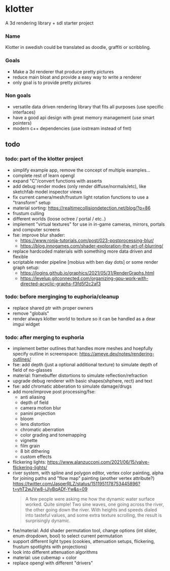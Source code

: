 # klotter

A 3d rendering library + sdl starter project

### Name

Klotter in swedish could be translated as doodle, graffiti or scribbling.

### Goals

- Make a 3d renderer that produce pretty pictures
- reduce main bloat and provide a easy way to write a renderer
- only goal is to provide pretty pictures

### Non goals

- versatile data driven rendering library that fits all purposes (use specific interfaces)
- have a good api design with great memory management (use smart pointers)
- modern c++ dependencies (use iostream instead of fmt)

## todo

### todo: part of the klotter project
- simplify example app, remove the concept of multiple examples...
- complete rest of learn opengl
- expand "C"/convert functions with asserts
- add debug render modes (only render diffuse/normals/etc), like sketchfab model inspector views
- fix current camera/mesh/frustum light rotation functions to use a "transform" setup
- material sorting: https://realtimecollisiondetection.net/blog/?p=86
- frustum culling
- different worlds (loose octree / portal / etc..)
- implement "virtual textures" for use in in-game cameras, mirrors, portals and computer screens
- fse: improve blur shader:
  - https://www.ronja-tutorials.com/post/023-postprocessing-blur/
  - https://blog.innogames.com/shader-exploration-the-art-of-blurring/
- replace hardcoded materials with something more data driven and flexible
- scriptable render pipeline [mobius with ben day dots]
  or some render graph setup:
  - https://logins.github.io/graphics/2021/05/31/RenderGraphs.html
  - https://levelup.gitconnected.com/organizing-gpu-work-with-directed-acyclic-graphs-f3fd5f2c2af3


### todo: before merginging to euphoria/cleanup
- replace shared ptr with proper owners
- remove "globals"
- render always klotter world to texture so it can be handled as a  dear imgui widget

### todo: after merging to euphoria
- implement better outlines that handles more meshes and hoepfully specify outline in screenspace: https://ameye.dev/notes/rendering-outlines/
- fse: add depth (just a optional additional texture) to simulate depth of field of no-glasses
- material: framebuffer distortions to simulate reflection/refraction
- upgrade debug renderer with basic shapes(shphere, rect) and text
- fse: add chromatic abberation to simulate damage/drugs
- add more/improve post processing/fse:
  - anti aliasing
  - depth of field
  - camera motion blur
  - panini projection
  - bloom
  - lens distortion
  - chromatic aberration
  - color grading and tonemapping
  - vignette
  - film grain
  - 8 bit dithering
  - custom effects
- flickering lights: https://www.alanzucconi.com/2021/06/15/valve-flickering-lights/
- river system, with spline and polygon editor, vertex color painting, alpha for joining paths and "flow map" painting (another vertex attribute?)
  https://twitter.com/JasperRLZ/status/1511951178753445896?t=yhT2wJVw8-iJlyBqADf-Yw&s=09
  > A few people were asking me how the dynamic water surface worked. Quite simple! Two sine waves, one going across the river, the other going down the river. With heights and speeds dialed into tasteful values, and some extra texture scrolling, the result is surprisingly dynamic.
- fse/material: Add shader permutation tool, change options (int slider, enum dropdown, bool) to select current permutation
- support different light types (cookies, attenuation setups, flickering, frustum spotlights with projections)
- look into different attenuation algorithms
- material: use cubemap + color
- replace opengl with different "drivers"
